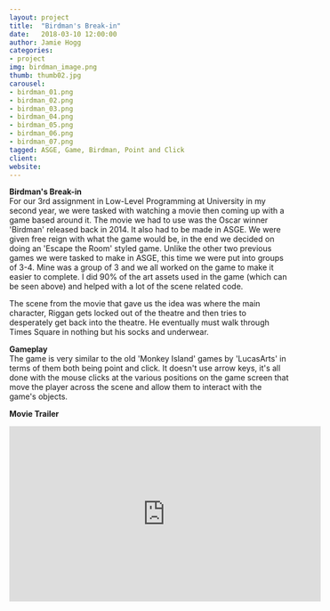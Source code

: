 ```yaml
---
layout: project
title:  "Birdman's Break-in"
date:   2018-03-10 12:00:00
author: Jamie Hogg
categories:
- project
img: birdman_image.png
thumb: thumb02.jpg
carousel:
- birdman_01.png
- birdman_02.png
- birdman_03.png
- birdman_04.png
- birdman_05.png
- birdman_06.png
- birdman_07.png
tagged: ASGE, Game, Birdman, Point and Click
client: 
website: 
---
```

<B>Birdman's Break-in</B><BR>
For our 3rd assignment in Low-Level Programming at University in my second year, we were tasked with watching a movie then coming up with a game based around it. The movie we had to use was the Oscar winner 'Birdman' released back in 2014. It also had to be made in ASGE. We were given free reign with what the game would be, in the end we decided on doing an 'Escape the Room' styled game. Unlike the other two previous games we were tasked to make in ASGE, this time we were put into groups of 3-4. Mine was a group of 3 and we all worked on the game to make it easier to complete. I did 90% of the art assets used in the game (which can be seen above) and helped with a lot of the scene related code.

The scene from the movie that gave us the idea was where the main character, Riggan gets locked out of the theatre and then tries to desperately get back into the theatre. He eventually must walk through Times Square in nothing but his socks and underwear.
  
<B>Gameplay</B><BR>
The game is very similar to the old 'Monkey Island' games by 'LucasArts' in terms of them both being point and click. It doesn't use arrow keys, it's all done with the mouse clicks at the various positions on the game screen that move the player across the scene and allow them to interact with the game's objects.
  
<B>Movie Trailer</B><BR>
<iframe width="560" height="315" src="https://www.youtube.com/embed/uJfLoE6hanc" frameborder="0" allow="accelerometer; autoplay; encrypted-media; gyroscope; picture-in-picture" allowfullscreen></iframe>
